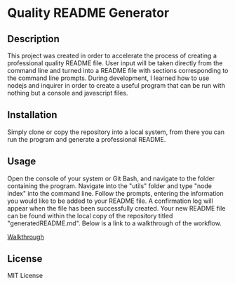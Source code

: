 # Quality README Generator

## Description

This project was created in order to accelerate the process of creating a professional quality README file. User input will be taken directly from the command line and turned into a README file with sections corresponding to the command line prompts. During development, I learned how to use nodejs and inquirer in order to create a useful program that can be run with nothing but a console and javascript files.

## Installation

Simply clone or copy the repository into a local system, from there you can run the program and generate a professional README.

## Usage

Open the console of your system or Git Bash, and navigate to the folder containing the program. Navigate into the "utils" folder and type "node index" into the command line. Follow the prompts, entering the information you would like to be added to your README file. A confirmation log will appear when the file has been successfully created. Your new README file can be found within the local copy of the repository titled "generatedREADME.md". Below is a link to a walkthrough of the workflow.

[Walkthrough](https://drive.google.com/file/d/1g023XD3pKgJVWcpsU7Iwe4Odr-m9NcTb/view)

## License

MIT License
